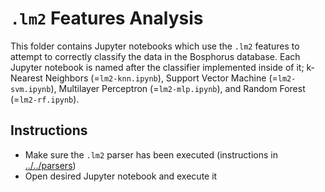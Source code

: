 # ``.lm2`` Features Analysis

This folder contains Jupyter notebooks which use the ``.lm2`` features to attempt to correctly classify the data in the Bosphorus database. Each Jupyter notebook is named after the classifier implemented inside of it; k-Nearest Neighbors (=``lm2-knn.ipynb``), Support Vector Machine (=``lm2-svm.ipynb``), Multilayer Perceptron (=``lm2-mlp.ipynb``), and Random Forest (=``lm2-rf.ipynb``).

## Instructions
  - Make sure the ``.lm2`` parser has been executed (instructions in [../../parsers](../../parsers))
  - Open desired Jupyter notebook and execute it
